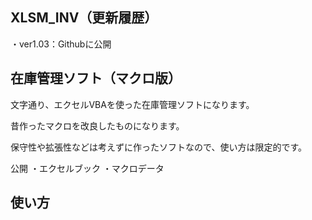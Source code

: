## XLSM_INV（更新履歴）

・ver1.03：Githubに公開

## 在庫管理ソフト（マクロ版）

文字通り、エクセルVBAを使った在庫管理ソフトになります。

昔作ったマクロを改良したものになります。

保守性や拡張性などは考えずに作ったソフトなので、使い方は限定的です。

公開
・エクセルブック
・マクロデータ

## 使い方
